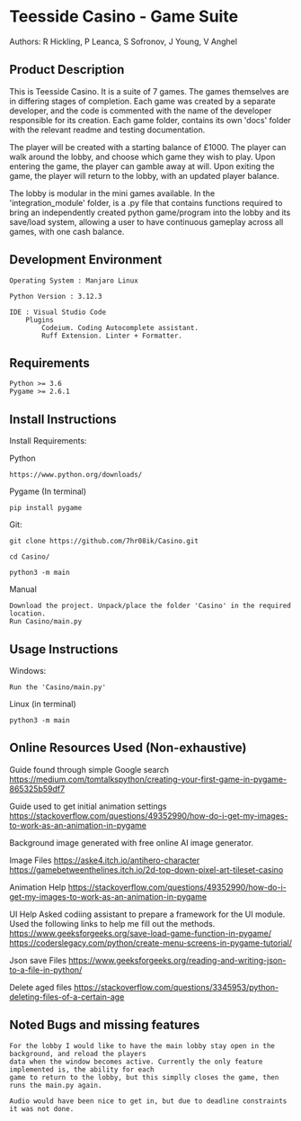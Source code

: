 Teesside Casino - Game Suite
============================

Authors: R Hickling, 
         P Leanca, 
         S Sofronov, 
         J Young, 
         V Anghel

Product Description
-------------------

This is Teesside Casino. It is a suite of 7 games.
The games themselves are in differing stages of completion. Each game was created by a separate developer,
and the code is commented with the name of the developer responsible for its creation.
Each game folder, contains its own 'docs' folder with the relevant readme and testing documentation.

The player will be created with a starting balance of £1000. The player can walk around the lobby,
and choose which game they wish to play. Upon entering the game, the player can gamble away at will.
Upon exiting the game, the player will return to the lobby, with an updated player balance. 

The lobby is modular in the mini games available. In the 'integration_module' folder, is a .py file that
contains functions required to bring an independently created python game/program into the lobby and its
save/load system, allowing a user to have continuous gameplay across all games, with one cash balance.


Development Environment
-----------------------

    Operating System : Manjaro Linux 

    Python Version : 3.12.3

    IDE : Visual Studio Code
        Plugins
            Codeium. Coding Autocomplete assistant.
            Ruff Extension. Linter + Formatter.


Requirements
------------

    Python >= 3.6
    Pygame >= 2.6.1


Install Instructions
--------------------

Install Requirements:

Python

    https://www.python.org/downloads/

Pygame (In terminal)
    
    pip install pygame

Git:
    
    git clone https://github.com/7hr08ik/Casino.git 
    
    cd Casino/

    python3 -m main 

Manual

    Download the project. Unpack/place the folder 'Casino' in the required location.
    Run Casino/main.py


Usage Instructions
------------------

Windows:

    Run the 'Casino/main.py'

Linux (in terminal)
    
    python3 -m main


Online Resources Used
(Non-exhaustive)
---------------------

Guide found through simple Google search
    https://medium.com/tomtalkspython/creating-your-first-game-in-pygame-865325b59df7

Guide used to get initial animation settings
    https://stackoverflow.com/questions/49352990/how-do-i-get-my-images-to-work-as-an-animation-in-pygame

Background image generated with free online AI image generator.

Image Files
    https://aske4.itch.io/antihero-character
    https://gamebetweenthelines.itch.io/2d-top-down-pixel-art-tileset-casino

Animation Help
    https://stackoverflow.com/questions/49352990/how-do-i-get-my-images-to-work-as-an-animation-in-pygame

UI Help
    Asked codiing assistant to prepare a framework for the UI module.
        Used the following links to help me fill out the methods.
    https://www.geeksforgeeks.org/save-load-game-function-in-pygame/
    https://coderslegacy.com/python/create-menu-screens-in-pygame-tutorial/

Json save Files
    https://www.geeksforgeeks.org/reading-and-writing-json-to-a-file-in-python/

Delete aged files
    https://stackoverflow.com/questions/3345953/python-deleting-files-of-a-certain-age

 
Noted Bugs and missing features
-------------------------------

    For the lobby I would like to have the main lobby stay open in the background, and reload the players
    data when the window becomes active. Currently the only feature implemented is, the ability for each
    game to return to the lobby, but this simplly closes the game, then runs the main.py again.

    Audio would have been nice to get in, but due to deadline constraints it was not done.


